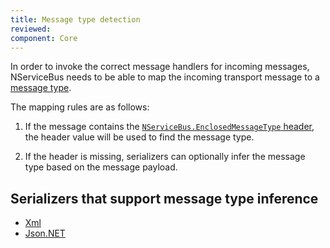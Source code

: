 ```yaml
---
title: Message type detection
reviewed:
component: Core
---
```


In order to invoke the correct message handlers for incoming messages, NServiceBus needs to be able to map the incoming transport message to a [message type](/nservicebus/messaging/messages-events-commands.md).

The mapping rules are as follows:

1. If the message contains the [`NServiceBus.EnclosedMessageType` header](/nservicebus/messaging/headers.md##serialization-headers-nservicebus-enclosedmessagetypes), the header value will be used to find the message type.

1. If the header is missing, serializers can optionally infer the message type based on the message payload.


## Serializers that support message type inference

* [Xml](/nservicebus/serialization/xml.md#inferring-message-type-from-root-node-name)
* [Json.NET](/nservicebus/serialization/newtonsoft.md#inferring-message-type-from-type)
